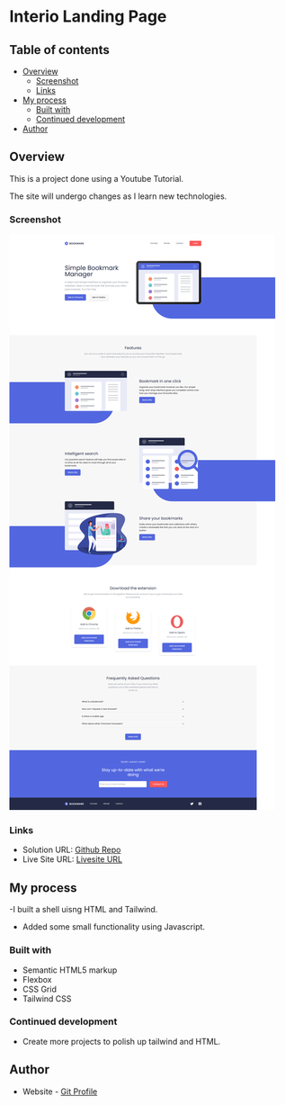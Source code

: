 # Interio Landing Page

## Table of contents

- [Overview](#overview)
  - [Screenshot](#screenshot)
  - [Links](#links)
- [My process](#my-process)
  - [Built with](#built-with)
  - [Continued development](#continued-development)
- [Author](#author)

## Overview

This is a project done using a Youtube Tutorial.

The site will undergo changes as I learn new technologies. 

### Screenshot

![](./build/imgs/Bookmark%20Site.png)


### Links

- Solution URL: [Github Repo](https://github.com/Robert-Thaiyah/bookmark-landing)
- Live Site URL: [Livesite URL](https://bookmark-landing-project.netlify.app/)

## My process

-I built a shell uisng HTML and Tailwind.
- Added some small functionality using Javascript.
### Built with

- Semantic HTML5 markup
- Flexbox
- CSS Grid
- Tailwind CSS

### Continued development

- Create more projects to polish up tailwind and HTML.

## Author

- Website - [Git Profile](https://github.com/Robert-Thaiyah)


